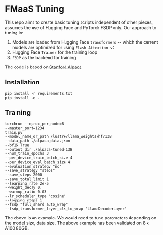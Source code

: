 # FMaaS Tuning

This repo aims to create basic tuning scripts independent of other pieces, assumes the use of Hugging Face and PyTorch FSDP only. Our approach to tuning is:
1. Models are loaded from Hugging Face `transformers` -- which the current models are optimized for using `Flash Attention v2`
2. Hugging Face `Trainer` for the training loop
3. `FSDP` as the backend for training

The code is based on [Stanford Alpaca](https://github.com/tatsu-lab/stanford_alpaca)

## Installation

```
pip install -r requirements.txt
pip install -e .
```

## Training

```
torchrun --nproc_per_node=8
--master_port=1234 
train.py 
--model_name_or_path /lustre/llama_weights/hf/13B 
--data_path ./alpaca_data.json 
--bf16 True 
--output_dir ./alpaca-tuned-13B 
--num_train_epochs 3 
--per_device_train_batch_size 4 
--per_device_eval_batch_size 4 
--evaluation_strategy "no" 
--save_strategy "steps" 
--save_steps 2000 
--save_total_limit 1 
--learning_rate 2e-5 
--weight_decay 0. 
--warmup_ratio 0.03 
--lr_scheduler_type "cosine" 
--logging_steps 1 
--fsdp "full_shard auto_wrap" 
--fsdp_transformer_layer_cls_to_wrap 'LlamaDecoderLayer'
```

The above is an example. We would need to tune parameters depending on the model size, data size. The above example has been validated on 8 x A100 80GB.
